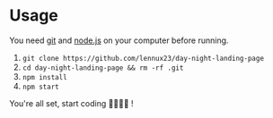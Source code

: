 # Usage

You need [git](https://git-scm.com/) and [node.js](https://nodejs.org/) on your computer before running.

1. `git clone https://github.com/lennux23/day-night-landing-page`
2. `cd day-night-landing-page && rm -rf .git`
3. `npm install`
4. `npm start`

You're all set, start coding 👩‍💻👨‍💻 !
